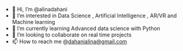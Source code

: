 - 👋 Hi, I’m @alinadahani
- 👀 I’m interested in Data Science , Artificial Intelligence , AR/VR and Machine learning
- 🌱 I’m currently learning Advanced data science with Python
- 💞️ I’m looking to collaborate on real time projects
- 📫 How to reach me @dahanialina@gmail.com

<!---
alinadahani/alinadahani is a ✨ special ✨ repository because its `README.md` (this file) appears on your GitHub profile.
You can click the Preview link to take a look at your changes.
--->

